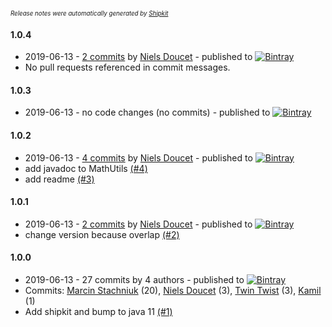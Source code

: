 <sup><sup>*Release notes were automatically generated by [Shipkit](http://shipkit.org/)*</sup></sup>

#### 1.0.4
 - 2019-06-13 - [2 commits](https://github.com/NielsDoucet/shipkit-workshop-17/compare/v1.0.3...v1.0.4) by [Niels Doucet](https://github.com/NielsDoucet) - published to [![Bintray](https://img.shields.io/badge/Bintray-1.0.4-green.svg)](https://bintray.com/shipkit-bootstrap/bootstrap/maven/1.0.4)
 - No pull requests referenced in commit messages.

#### 1.0.3
 - 2019-06-13 - no code changes (no commits) - published to [![Bintray](https://img.shields.io/badge/Bintray-1.0.3-green.svg)](https://bintray.com/shipkit-bootstrap/bootstrap/maven/1.0.3)

#### 1.0.2
 - 2019-06-13 - [4 commits](https://github.com/NielsDoucet/shipkit-workshop-17/compare/v1.0.1...v1.0.2) by [Niels Doucet](https://github.com/NielsDoucet) - published to [![Bintray](https://img.shields.io/badge/Bintray-1.0.2-green.svg)](https://bintray.com/shipkit-bootstrap/bootstrap/maven/1.0.2)
 - add javadoc to MathUtils [(#4)](https://github.com/NielsDoucet/shipkit-workshop-17/pull/4)
 - add readme [(#3)](https://github.com/NielsDoucet/shipkit-workshop-17/pull/3)

#### 1.0.1
 - 2019-06-13 - [2 commits](https://github.com/NielsDoucet/shipkit-workshop-17/compare/v1.0.0...v1.0.1) by [Niels Doucet](https://github.com/NielsDoucet) - published to [![Bintray](https://img.shields.io/badge/Bintray-1.0.1-green.svg)](https://bintray.com/shipkit-bootstrap/bootstrap/maven/1.0.1)
 - change version because overlap [(#2)](https://github.com/NielsDoucet/shipkit-workshop-17/pull/2)

#### 1.0.0
 - 2019-06-13 - 27 commits by 4 authors - published to [![Bintray](https://img.shields.io/badge/Bintray-1.0.0-green.svg)](https://bintray.com/shipkit-bootstrap/bootstrap/maven/1.0.0)
 - Commits: [Marcin Stachniuk](https://github.com/mstachniuk) (20), [Niels Doucet](https://github.com/NielsDoucet) (3), [Twin Twist](https://github.com/TwinTwist) (3), [Kamil](https://github.com/eximius313) (1)
 - Add shipkit and bump to java 11 [(#1)](https://github.com/NielsDoucet/shipkit-workshop-17/pull/1)

